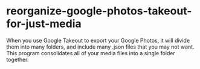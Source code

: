 # reorganize-google-photos-takeout-for-just-media
When you use Google Takeout to export your Google Photos, it will divide them into many folders, and include many .json files that you may not want.  This program consolidates all of your media files into a single folder together.
